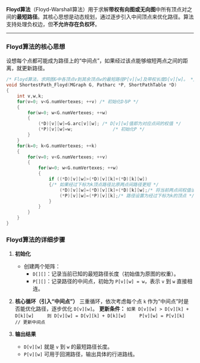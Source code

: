 **Floyd算法**（Floyd-Warshall算法）用于求解**带权有向图或无向图**中所有顶点对之间的**最短路径**。其核心思想是动态规划，通过逐步引入中间顶点来优化路径。算法支持处理负权边，但**不允许存在负权环**。

---

### **Floyd算法的核心思想**
设想每个点都可能成为路径上的“中间点”，如果经过该点能够缩短两点之间的距离，就更新路径。

```c
/* Floyd算法，求网图G中各顶点v到其余顶点w的最短路径P[v][w]及带权长度D[v][w]。 */    
void ShortestPath_Floyd(MGraph G, Patharc *P, ShortPathTable *D)
{    
    int v,w,k;    
    for(v=0; v<G.numVertexes; ++v) /* 初始化D与P */  
    {        
        for(w=0; w<G.numVertexes; ++w)  
        {
            (*D)[v][w]=G.arc[v][w]; /* D[v][w]值即为对应点间的权值 */
            (*P)[v][w]=w;               /* 初始化P */
        }
    }
    for(k=0; k<G.numVertexes; ++k)  
    {
        for(v=0; v<G.numVertexes; ++v)  
        {        
            for(w=0; w<G.numVertexes; ++w)    
            {
                if ((*D)[v][w]>(*D)[v][k]+(*D)[k][w])
                {/* 如果经过下标为k顶点路径比原两点间路径更短 */
                    (*D)[v][w]=(*D)[v][k]+(*D)[k][w];/* 将当前两点间权值设为更小的一个 */
                    (*P)[v][w]=(*P)[v][k];/* 路径设置为经过下标为k的顶点 */
                }
            }
        }
    }
}
```
### **Floyd算法的详细步骤**
1. **初始化**
	- 创建两个矩阵：
	    - `D[][]`：记录当前已知的最短路径长度（初始值为原图的权重）。
	    - `P[][]`：记录路径的中间点，初始为 `P[v][w] = w`，表示 `v` 到 `w` 直接相连。

2. **核心循环（引入“中间点”）**
	三重循环，依次考虑每个点 `k` 作为“中间点”时是否能优化路径，逐步优化 `D[v][w]`。
	**更新条件：**
	`如果 D[v][w] > D[v][k] + D[k][w]     则 D[v][w] = D[v][k] + D[k][w]     P[v][w] = P[v][k]   // 更新中间点`

3. **输出结果**
	- `D[v][w]` 就是 `v` 到 `w` 的最短路径长度。
	- `P[v][w]` 可用于回溯路径，输出具体的行进路线。

